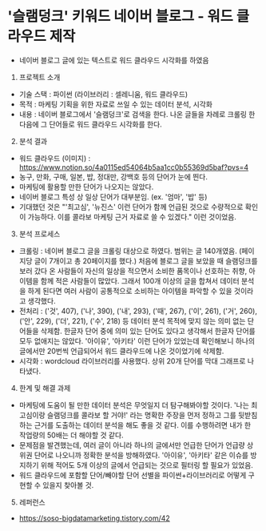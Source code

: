 # '슬램덩크' 키워드 네이버 블로그 - 워드 클라우드 제작
- 네이버 블로그 글에 있는 텍스트로 워드 클라우드 시각화를 하였음

1. 프로젝트 소개
- 기술 스택 : 파이썬 (라이브러리 : 셀레니움, 워드 클라우드)
- 목적 : 마케팅 기획을 위한 자료로 쓰일 수 있는 데이터 분석, 시각화
- 내용 : 네이버 블로그에서 '슬램덩크'로 검색을 한다. 나온 글들을 차례로 크롤링 한 다음에 그 단어들로 워드 클라우드 시각화를 한다.

2. 분석 결과
- 워드 클라우드 (이미지) : https://www.notion.so/4a0115ed54064b5aa1cc0b55369d5baf?pvs=4
- 농구, 만화, 구매, 일본, 밥, 정대만, 강백호 등의 단어가 눈에 띈다. 
- 마케팅에 활용할 만한 단어가 나오지는 않았다.
- 네이버 블로그 특성 상 일상 단어가 대부분임. (ex. '엄마', '밥' 등)
- 기대했던 것은 "'최고심', '뉴진스' 이런 단어가 함께 언급된 것으로 수량적으로 확인이 가능하다. 이를 콜라보 마케팅 근거 자료로 쓸 수 있겠다." 이런 것이었음.

3. 분석 프로세스
- 크롤링 : 네이버 블로그 글을 크롤링 대상으로 하였다. 범위는 글 140개였음. (페이지당 글이 7개이고 총 20페이지를 했다.) 처음에 블로그 글을 보았을 때 슬램덩크를 보러 갔다 온 사람들이 자신의 일상을 적으면서 소비한 품목이나 선호하는 취향, 아이템을 함께 적은 사람들이 많았다. 그래서 100개 이상의 글을 합쳐서 데이터 분석을 하게 된다면 여러 사람이 공통적으로 소비하는 아이템을 파악할 수 있을 것이라고 생각했다.
- 전처리 : ('것', 407), ('나', 390), ('내', 293), ('때', 267), ('이', 261), ('거', 260), ('안', 229), ('더', 221), ('수', 218) 등 데이터 분석 목적에 맞지 않는 의미 없는 단어들을 삭제함. 한글자 단어 중에 의미 있는 단어도 있다고 생각해서 한글자 단어를 모두 없애지는 않았다. '아이유', '아키타' 이런 단어가 있었는데 확인해보니 하나의 글에서만 20번씩 언급되어서 워드 클라우드에 나온 것이었기에 삭제함.
- 시각화 : wordcloud 라이브러리를 사용했다. 상위 20개 단어를 막대 그래프로 나타냈다.

4. 한계 및 해결 과제
- 마케팅에 도움이 될 만한 데이터 분석은 무엇일지 더 탐구해봐야할 것이다. '나는 최고심이랑 슬램덩크를 콜라보 할 거야!' 라는 명확한 주장을 먼저 정하고 그를 뒷받침하는 근거를 도출하는 데이터 분석을 해도 좋을 것 같다. 이를 수행하려면 내가 한 작업량의 50배는 더 해야할 것 같다.
- 문제점을 발견했는데, 여러 글이 아니라 하나의 글에서만 언급한 단어가 언급량 상위권 단어로 나오니까 정확한 분석을 방해하였다. '아이유', '아키타' 같은 이슈를 방지하기 위해 적어도 5개 이상의 글에서 언급되는 것으로 필터링 할 필요가 있었음.
- 워드 클라우드에 포함할 단어/빼야할 단어 선별을 파이썬+라이브러리로 어떻게 구현할 수 있을지 찾아볼 것.

5. 레퍼런스
- https://soso-bigdatamarketing.tistory.com/42
